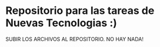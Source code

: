 # Repositorio para las tareas de Nuevas Tecnologias :)

SUBIR LOS ARCHIVOS AL REPOSITORIO. NO HAY NADA!